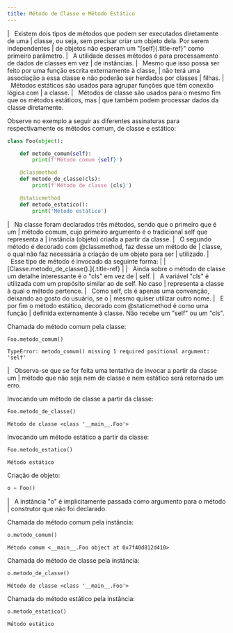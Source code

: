 ```yaml
---
title: Método de Classe e Método Estático
---
```


|   Existem dois tipos de métodos que podem ser executados diretamente
  de uma
| classe, ou seja, sem precisar criar um objeto dela. Por serem
  independentes
| de objetos não esperam um \"[self]{.title-ref}\" como primeiro
  parâmetro.
|   A utilidade desses métodos é para processamento de dados de classes
  em vez
| de instâncias.
|   Mesmo que isso possa ser feito por uma função escrita externamente à
  classe,
| não terá uma associação a essa classe e não poderão ser herdados por
  classes
| filhas.
|   Métodos estáticos são usados para agrupar funções que têm conexão
  lógica com
| a classe.
|   Métodos de classe são usados para o mesmo fim que os métodos
  estáticos, mas
| que também podem processar dados da classe diretamente.

Observe no exemplo a seguir as diferentes assinaturas para
respectivamente os métodos comum, de classe e estático:

``` python
class Foo(object):

    def metodo_comum(self):
        print(f'Método comum {self}')

    @classmethod
    def metodo_de_classe(cls):
        print(f'Método de classe {cls}')

    @staticmethod
    def metodo_estatico():
        print('Método estático')
```

|   Na classe foram declarados três métodos, sendo que o primeiro que é
  um
| método comum, cujo primeiro argumento é o tradicional self que
  representa a
| instância (objeto) criada a partir da classe.
|   O segundo método é decorado com \@classmethod, faz desse um método
  de
| classe, o qual não faz necessária a criação de um objeto para ser
| utilizado.
|   Esse tipo de método é invocado da seguinte forma:
| 
| [Classe.metodo_de_classe().]{.title-ref}
| 
|   Ainda sobre o método de classe um detalhe interessante é o \"cls\"
  em vez de
| self.
|   A variável \"cls\" é utilizada com um propósito similar ao de self.
  No caso
| representa a classe à qual o método pertence.
|   Como self, cls é apenas uma convenção, deixando ao gosto do usuário,
  se o
| mesmo quiser utilizar outro nome.
|   E por fim o método estático, decorado com \@staticmethod é como uma
  função
| definida externamente à classe. Não recebe um \"self\" ou um \"cls\".

Chamada do método comum pela classe:

``` python
Foo.metodo_comum()
```

``` console
TypeError: metodo_comum() missing 1 required positional argument: 'self'
```

|   Observa-se que se for feita uma tentativa de invocar a partir da
  classe um
| método que não seja nem de classe e nem estático será retornado um
  erro.

Invocando um método de classe a partir da classe:

``` python
Foo.metodo_de_classe()
```

``` console
Método de classe <class '__main__.Foo'>
```

Invocando um método estático a partir da classe:

``` python
Foo.metodo_estatico()
```

``` console
Método estático
```

Criação de objeto:

``` python
o = Foo()
```

|   A instância \"o\" é implicitamente passada como argumento para o
  método
| construtor que não foi declarado.

Chamada do método comum pela instância:

``` python
o.metodo_comum()
```

``` console
Método comum <__main__.Foo object at 0x7f40d812d410>
```

Chamada do método de classe pela instância:

``` python
o.metodo_de_classe()
```

``` console
Método de classe <class '__main__.Foo'>
```

Chamada do método estático pela instância:

``` python
o.metodo_estatico()
```

``` console
Método estático
```
